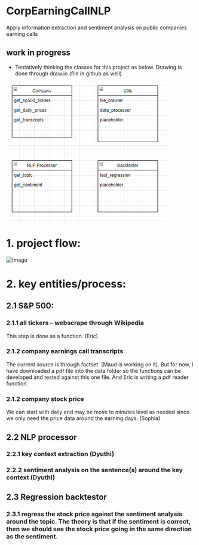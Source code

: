 # CorpEarningCallNLP

Apply information extraction and sentiment analysis on public companies earning calls

## work in progress
* Tentatively thinking the classes for this project as below. 
Drawing is done through draw.io (file in github as well)

![img.png](img.png)


# 1.	project flow: 
 ![image](https://github.com/user-attachments/assets/1e1958a8-a324-4928-aa5f-34fa1c065b74)
# 2. key entities/process:
## 2.1 S&P 500: 
### 2.1.1 all tickers – webscrape through Wikipedia
This step is done as a function. (Eric)
### 2.1.2 company earnings call transcripts
The current source is through factset. (Maud is working on it).
But for now, I have downloaded a pdf file into the data folder so the functions can be developed and tested against this one file. And Eric is writing a pdf reader function. 
### 2.1.2 company stock price 
We can start with daily and may be move to minutes level as needed since we only need the price data around the earning days. (Sophia)
## 2.2 NLP processor
### 2.2.1 key context extraction (Dyuthi)
### 2.2.2 sentiment analysis on the sentence(s) around the key context (Dyuthi)
## 2.3 Regression backtestor 
### 2.3.1 regress the stock price against the sentiment analysis around the topic. The theory is that if the sentiment is correct, then we should see the stock price going in the same direction as the sentiment. 

